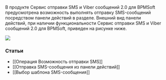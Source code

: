 В продукте Сервис отправки SMS и Viber сообщений 2.0 для BPMSoft предусмотрена возможность выполнять отправку SMS-сообщений посредством панели действий в разделе. Внешний вид панели действий, при наличии функциональности Сервис отправки SMS и Viber сообщений 2.0 для BPMSoft, приведен на рисунке ниже.

![](https://samarasoft.com/wp-content/uploads/2018/04/%D0%BE%D1%82%D0%BF%D1%80%D0%B0%D0%B2%D0%BA%D0%B0-%D1%81%D0%BC%D1%81-%D1%81%D0%BE%D0%BE%D0%B1%D1%89%D0%B5%D0%BD%D0%B8%D1%8F-%D0%B8%D0%B7-%D1%80%D0%B0%D0%B7%D0%B4%D0%B5%D0%BB%D0%B0-%D1%81%D0%B8%D1%81%D1%82%D0%B5%D0%BC%D1%8B.png)

### Статьи

- [[Операция Возможность отправки SMS]]
- [[Отправка SMS-сообщения из панели действий]]
- [[Выбор шаблона SMS-сообщения]]